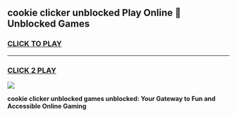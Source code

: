 
## cookie clicker unblocked Play Online 👋 Unblocked Games
<h3>
<a href="https://premium.freeplayer.one?title=cookie_clicker_unblocked&ref=19F">CLICK TO PLAY</a></h3>
<hr>

<h3>
<a href="https://premium.freeplayer.one?title=cookie_clicker_unblocked&ref=19F">CLICK 2 PLAY</a>
  
</h3>

<a href="https://premium.freeplayer.one?title=cookie_clicker_unblocked&ref=19F"><img src="https://clearcache.store/games.png"></a>


**cookie clicker unblocked games unblocked: Your Gateway to Fun and Accessible Online Gaming**

